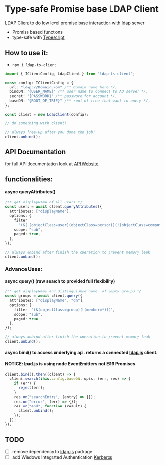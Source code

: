 # Type-safe Promise base LDAP Client

LDAP Client to do low level promise base interaction with ldap server

- Promise based functions
- type-safe with [Typescript](https://www.typescriptlang.org/)

## How to use it:

- `npm i ldap-ts-client`

```ts
import { IClientConfig, LdapClient } from "ldap-ts-client";

const config: IClientConfig = {
  url: "ldap://Domain.com" /** Domain name here */,
  bindDN: "{USER_NAME}" /** user name to connect to AD server */,
  secret: "{PASSWORD}" /** password for account */,
  baseDN: "{ROOT_OF_TREE}" /** root of tree that want to query */,
};

const client = new LdapClient(config);

// do something with client!

// always free-Up after you done the job!
client.unbind();
```

## API Documentation

for full API documentation look at [API Website](https://saostad.github.io/ldap-ts-client/).

## functionalities:

#### async queryAttributes()

```ts
/** get displayName of all users */
const users = await client.queryAttributes({
  attributes: ["displayName"],
  options: {
    filter:
      "(&(|(objectClass=user)(objectClass=person))(!(objectClass=computer))(!(objectClass=group)))",
    scope: "sub",
    paged: true,
  },
});

// always unbind after finish the operation to prevent memory leak
client.unbind();
```

### Advance Uses:

#### async query() (raw search to provided full flexibility)

```ts
/** get displayName and distinguished name  of empty groups */
const groups = await client.query({
  attributes: ["displayName", "dn"],
  options: {
    filter: "(&(objectClass=group)(!(member=*)))",
    scope: "sub",
    paged: true,
  },
});

// always unbind after finish the operation to prevent memory leak
client.unbind();
```

#### async bind() to access underlying api. returns a connected [ldap.js](http://ldapjs.org/) client.

#### NOTICE: lpad.js is using node EventEmitters not ES6 Promises

```ts
client.bind().then((client) => {
  client.search(this.config.baseDN, opts, (err, res) => {
    if (err) {
      reject(err);
    }
    res.on("searchEntry", (entry) => {});
    res.on("error", (err) => {});
    res.on("end", function (result) {
      client.unbind();
    });
  });
});
```

## TODO

- [ ] remove dependency to [ldap.js](http://ldapjs.org/) package
- [ ] add Windows Integrated Authentication [Kerberos](https://github.com/mongodb-js/kerberos)
